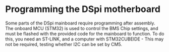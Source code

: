 # Programming the DSpi motherboard
Some parts of the DSpi mainboard require programming after assembly. The onboard MCU (STM32) is used to control the BMS Chip settings, and must be flashed with the provided code for the mainboard to function. To do this, you need an ST-LINK, and a computer with STM32CUBEIDE - This may not be required, testing whether I2C can be set by CM5.
